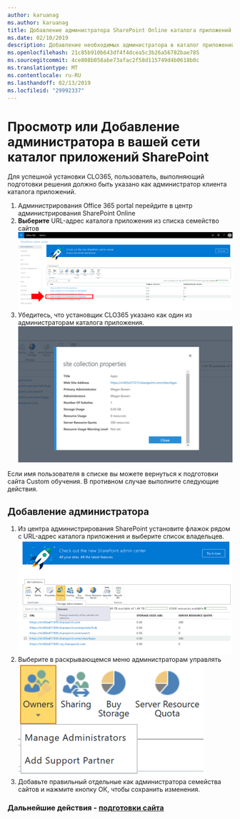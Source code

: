 ```yaml
---
author: karuanag
ms.author: karuanag
title: Добавление администратора SharePoint Online каталога приложений
ms.date: 02/10/2019
description: Добавление необходимых администратора в каталог приложений
ms.openlocfilehash: 21c85b910b643df4f4dcea5c3b26a56782bae785
ms.sourcegitcommit: 4ce808b058abe73afac2f58d115749d4b0618b0c
ms.translationtype: MT
ms.contentlocale: ru-RU
ms.lasthandoff: 02/13/2019
ms.locfileid: "29992337"
---
```

# <a name="view-or-add-an-administrator-to-your-sharepoint-online-app-catalog"></a>Просмотр или Добавление администратора в вашей сети каталог приложений SharePoint

Для успешной установки CLO365, пользователь, выполняющий подготовки решения должно быть указано как администратор клиента каталога приложений.

1. Администрирования Office 365 portal перейдите в центр администрирования SharePoint Online
1. **Выберите** URL-адрес каталога приложения из списка семейство сайтов ![appadmin_url.png](media/appadmin_url.png)
1. Убедитесь, что установщик CLO365 указано как один из администраторам каталога приложения. ![appadmin_dialog.png](media/appadmin_dialog.png)

Если имя пользователя в списке вы можете вернуться к подготовки сайта Custom обучения.  В противном случае выполните следующие действия. 

## <a name="add-an-administrator"></a>Добавление администратора

1. Из центра администрирования SharePoint установите флажок рядом с URL-адрес каталога приложения и выберите список владельцев. ![appadmin_owner.png](media/appadmin_owner.png)
1. Выберите в раскрывающемся меню администраторам управлять ![appadmin_owner.png](media/appadmin_manage.png)
1. Добавьте правильный отдельные как администратора семейства сайтов и нажмите кнопку ОК, чтобы сохранить изменения.

### <a name="next-steps---site-provisioninginstallsitepackagemd"></a>Дальнейшие действия - [подготовки сайта](installsitepackage.md)
